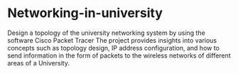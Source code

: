 # Networking-in-university
Design a topology of the university networking system by using the software Cisco Packet Tracer
The project provides insights into various concepts such as topology design,  IP  address configuration, and how to send information in the form of packets to the wireless networks of different areas of a University.
